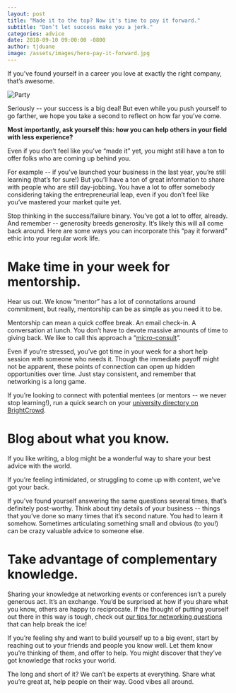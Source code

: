 ```yaml
---
layout: post
title: "Made it to the top? Now it's time to pay it forward."
subtitle: "Don’t let success make you a jerk."
categories: advice
date: 2018-09-10 09:00:00 -0800
author: tjduane
image: /assets/images/hero-pay-it-forward.jpg
---
```


If you’ve found yourself in a career you love at exactly the right company, that’s awesome.

![Party][gif1]

Seriously -- your success is a big deal! But even while you push yourself to go farther, we hope you take a second to reflect on how far you’ve come.

**Most importantly, ask yourself this: how you can help others in your field with less experience?**

Even if you don’t feel like you’ve “made it” yet, you might still have a ton to offer folks who are coming up behind you.

For example -- if you’ve launched your business in the last year, you’re still learning (that’s for sure!) But you’ll have a ton of great information to share with people who are still day-jobbing. You have a lot to offer somebody considering taking the entrepreneurial leap, even if you don’t feel like you’ve mastered your market quite yet.

Stop thinking in the success/failure binary. You’ve got a lot to offer, already. And remember -- generosity breeds generosity. It’s likely this will all come back around. Here are some ways you can incorporate this “pay it forward” ethic into your regular work life.

# Make time in your week for mentorship.

Hear us out. We know “mentor” has a lot of connotations around commitment, but really, mentorship can be as simple as you need it to be.

Mentorship can mean a quick coffee break. An email check-in. A conversation at lunch. You don’t have to devote massive amounts of time to giving back. We like to call this approach a “[micro-consult][blog1]”.

Even if you’re stressed, you’ve got time in your week for a short help session with someone who needs it. Though the immediate payoff might not be apparent, these points of connection can open up hidden opportunities over time. Just stay consistent, and remember that networking is a long game.

If you’re looking to connect with potential mentees (or mentors -- we never stop learning!), run a quick search on your [university directory on BrightCrowd][search].

# Blog about what you know.

If you like writing, a blog might be a wonderful way to share your best advice with the world.

If you’re feeling intimidated, or struggling to come up with content, we’ve got your back.

If you’ve found yourself answering the same questions several times, that’s definitely post-worthy. Think about tiny details of your business -- things that you’ve done so many times that it’s second nature. You had to learn it somehow. Sometimes articulating something small and obvious (to you!) can be crazy valuable advice to someone else.

# Take advantage of complementary knowledge.

Sharing your knowledge at networking events or conferences isn’t a purely generous act. It’s an exchange. You’d be surprised at how if you share what you know, others are happy to reciprocate.
If the thought of putting yourself out there in this way is tough, check out [our tips for networking questions][blog2] that can help break the ice!

If you’re feeling shy and want to build yourself up to a big event, start by reaching out to your friends and people you know well. Let them know you’re thinking of them, and offer to help. You might discover that they’ve got knowledge that rocks your world.

The long and short of it? We can’t be experts at everything. Share what you’re great at, help people on their way. Good vibes all around.




[search]: https://brightcrowd.com/people/search
[gif1]: https://media.giphy.com/media/mp1JYId8n0t3y/giphy.gif
[blog1]: https://blog.brightcrowd.us/networking-like-cavemen/
[blog2]: https://blog.brightcrowd.us/life-saving-networking-questions/
[BrightCrowd]: https://brightcrowd.com
